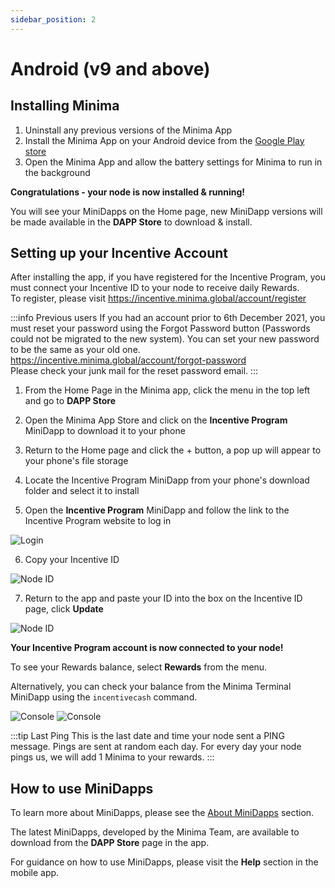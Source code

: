 ```yaml
---
sidebar_position: 2
---
```


# Android (v9 and above)

## Installing Minima

1. Uninstall any previous versions of the Minima App 
2. Install the Minima App on your Android device from the [Google Play store]( https://play.google.com/store/apps/details?id=com.minima.android&hl=en&gl=US)
3. Open the Minima App and allow the battery settings for Minima to run in the background

**Congratulations - your node is now installed & running!**

You will see your MiniDapps on the Home page, new MiniDapp versions will be made available in the **DAPP Store** to download & install.

## Setting up your Incentive Account

After installing the app, if you have registered for the Incentive Program, you must connect your Incentive ID to your node to receive daily Rewards.<br/>
To register, please visit https://incentive.minima.global/account/register

:::info Previous users
If you had an account prior to 6th December 2021, you must reset your password using the Forgot Password button (Passwords could not be migrated to the new system). You can set your new password to be the same as your old one.
https://incentive.minima.global/account/forgot-password <br/>
Please check your junk mail for the reset password email.
:::

1. From the Home Page in the Minima app, click the menu in the top left and go to **DAPP Store**
2. Open the Minima App Store and click on the **Incentive Program** MiniDapp to download it to your phone
3. Return to the Home page and click the + button, a pop up will appear to your phone's file storage
4. Locate the Incentive Program MiniDapp from your phone's download folder and select it to install

5. Open the **Incentive Program** MiniDapp and follow the link to the Incentive Program website to log in

![Login](/img/runanode/android_1.png#width50)

6. Copy your Incentive ID

![Node ID](/img/runanode/android_2.png#width50)

7. Return to the app and paste your ID into the box on the Incentive ID page, click **Update** 

![Node ID](/img/runanode/android_5.png#width50)

**Your Incentive Program account is now connected to your node!**

To see your Rewards balance, select **Rewards** from the menu.<br/>

Alternatively, you can check your balance from the Minima Terminal MiniDapp using the `incentivecash` command.

![Console](/img/runanode/android_3.png#width50)
![Console](/img/runanode/android_4.png#width50)

:::tip Last Ping
This is the last date and time your node sent a PING message. Pings are sent at random each day. For every day your node pings us, we will add 1 Minima to your rewards.
:::

## How to use MiniDapps
To learn more about MiniDapps, please see the [About MiniDapps](/docs/learn/minidapps/minidappsintro) section.

The latest MiniDapps, developed by the Minima Team, are available to download from the **DAPP Store** page in the app. 

For guidance on how to use MiniDapps, please visit the **Help** section in the mobile app. 





